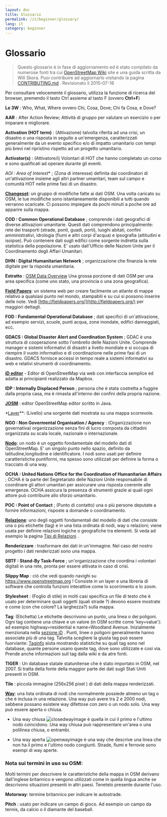 ```yaml
---
layout: doc
title: Glossario
permalink: /it/beginner/glossary/
lang: it
category: beginner
---
```


Glossario
============

> Questo glossario è in fase di aggiornamento ed è stato compilato da numerose fonti tra cui [OpenStreetMap Wiki](http://wiki.openstreetmap.org/wiki/Main_Page) site e una guida scritta da Will Skora. Puoi contribuire ad aggiornarlo visitando la pagina [CONTRIBUTING.md](https://github.com/hotosm/learnosm/blob/gh-pages/CONTRIBUTING.md) .
> Revisionato il 2015-07-18

Per consultare velocemente il glossario, utilizza la funzione di ricerca del browser, premendo il tasto Ctrl assieme al tasto F (ovvero **Ctrl+F**)

**Le 3W** : Who, What, Where ovvero Chi, Cosa, Dove;  Chi fa Cosa, e Dove?

**AAR** : After Action Review; Attività di gruppo per valutare un esercizio o per imparare e migliorare.

**Activation (HOT term)** : (Attivazione) talvolta riferita ad una crisi, un disastro o una risposta in seguito a un'emergenza, caratterizzati generalmente da un evento specifico e/o di impatto umanitario con tempi più brevi nel ripristino rispetto ad un progetto umanitario.

**Activator(s)** : (Attivatore/i) Volontari di HOT che hanno completato un corso e sono qualificati ad operare durante gli eventi.

*AOI : Area of Interest** ; (Zona di interesse) definita dai coordinatori di un'attivazione insieme agli altri partner umanitari, team sul campo e comunità HOT nelle prime fasi di un disastro.


**[Changeset](http://wiki.openstreetmap.org/wiki/Changeset)**: un gruppo di modifiche fatte ai dati OSM. Una volta caricato su OSM, le tue modifiche sono istantaneamente disponibili a tutti quando verranno scaricate. Ci possono impiegare da pochi minuti a poche ore ad apparire sulla mappa.

**COD : Common Operational Database** ; comprende i dati geografici di diverse attivazioni umanitarie. Questi dati comprendono principalmente: rete dei trasporti (strade, ponti, guadi, porti), luoghi abitati, confini amministrativi, idrologia (fiumi e altri corpi d'acqua) e ipsografia (altitudini e isoipse). Può contenere dati sugli edifici come sorgente indiretta sulla statistica della popolazione. E' usato dall'Ufficio delle Nazioni Unite per il Coordinamento degli Affari Umanitari.

**DHN : Digital Humanitarian Network** ; organizzazione che finanzia la rete digitale per la risposta umanitaria.

**Estratto** : [OSM Data Overview](/it/osm-data/data-overview/) Una grossa porzione di dati OSM per una area specifica (come uno stato, una provincia o una zona geografica).

**[Field Papers](/it/mobile-mapping/field-papers/)**: un sistema web per creare facilmente un atlante di mappe relativo a qualsiasi punto nel mondo, stampabili e su cui si possono inserire delle note. Vedi [http://fieldpapers.org/](http://fieldpapers.org/) per maggiori dettagli.

**FOD : Fundamental Operational Database** ; dati specifici di un'attivazione, ad esempio servizi, scuole, punti acqua, zone inondate, edifici danneggiati, ecc.

**GDACS : Global Disaster Alert and Coordination System** ; GDAC è una struttura di cooperazione sotto l'ombrello delle Nazioni Unite. Comprende manager e sistemi informativi di disastri a livello mondiale e si occupa di riempire il vuoto informativo e di coordinazione nelle prime fasi di un disastro. GDACS fornisce accessi in tempo reale a sistemi informativi su web e relativi strumenti di coordinamento.

**[iD editor](/it/beginner/id-editor/)** - Editor di OpenStreetMap via web con interfaccia semplice ed adatta ai principianti realizzato da Mapbox.

**IDP : Internally Displaced Person** ; persona che è stata costretta a fuggire dalla propria casa, ma è rimasta all'interno dei confini della propria nazione.

**[JOSM](https://josm.openstreetmap.de/)** : editor OpenStreetMap editor scritto in Java.

*[Layer](http://wiki.openstreetmap.org/wiki/Layer)**: (Livello) una sorgente dati mostrata su una mappa scorrevole.

**NGO : Non Govermental Organisation / Agency** : (Organizzazione non governativa) organizzazione senza fini di lucro composta da cittadini organizzata su scala locale, nazionale o internazionale.

**[Nodo](http://wiki.openstreetmap.org/wiki/Node)**: un nodo è un oggetto fondamentale del modello dati di OpenStreetMap. E' un singolo punto nello spazio, definito da latitudine,longitudine e identificatore. I nodi sono usati per definire caratteristiche puntiformi, ma spesso sono utilizzati per definire la forma o tracciato di una way.

**OCHA : United Nations Office for the Coordination of Humanitarian Affairs** ; OCHA è la parte del Segretariato delle Nazioni Unite responsabile di coordinare gli attori umanitari per assicurare una risposta coerente alle emergenze. OCHA assicura la presenza di strumenti grazie ai quali ogni attore può contribuire allo sforzo umanitario.

**POC : Point of Contact** ; (Punto di contatto) una o più persone deputate a fornire informazioni, risposte a domande o coordinamento.

**[Relazione](http://wiki.openstreetmap.org/wiki/Relation)**: uno degli oggetti fondamentali del modello di dati che consiste una o più etichette (tag) e in una lista ordinata di nodi, way o relazioni; viene usata per definire relazioni logiche o geografiche tra elementi. Si veda ad esempio la pagina [Tipi di Relazioni](http://wiki.openstreetmap.org/wiki/Types_of_relation) .

**Renderizzare** : trasformare dei dati in un'immagine. Nel caso del nostro progetto i dati renderizzati sono una mappa.

**SBTF : Stand-By Task-Force** ; un'organizzazione che coordina i volontari digitali in una rete, pronta per essere attivata in caso di crisi.

**Slippy Map** : ciò che vedi quando navighi su <https://www.openstreetmap.org> ! Consiste in un layer e una libreria di software che controlla funzioni interattive come lo scorrimento e lo zoom.

**Stylesheet** : (Foglio di stile) in molti casi specifica un file di testo che è usato per determinare quali oggetti (quali strade ?) devono essere mostrate e come (con che colore? La larghezza?) sulla mappa.

**Tag**:  (Etichetta) Le etichette descrivono un punto, una linea o dei poligoni. Ogni tag contiene una chiave e un valore (in OSM scritte come 'key=value'): ad esempio highway=residential e name=Woodland Avenue. Inizialmente menzionata nella  [sezione iD](/it/beginner/id-editor/#basic-editing-with-id) . Punti, linee o poligoni generalmente hanno associate più di una tag. Talvolta scegliere la giusta tag può essere fuorviante:  [Taginfo](https://taginfo.openstreetmap.org/) aiuta mostrando statistiche su quali tag sono nel database, quante persone usano queste tag, dove sono utilizzate e così via. Prende anche informazioni sull tag dalla wiki e da atre fonti.

**TIGER** : Un database statale statunitense che è stato importato in OSM, nel 2007. Si tratta della fonte della maggior parte dei dati sugli Stati Uniti presenti in OSM.

**Tile** : piccola immagine (256x256 pixel ) di dati della mappa renderizzati.

**[Way](http://wiki.openstreetmap.org/wiki/Way)**: una lista ordinata di nodi che normalmente possiede almeno un tag o che è inclusa in una relazione. Una way può avere tra 2 e 2000 nodi, sebbene possano esistere way difettose con zero o un nodo solo. Una way può essere aperta o chiusa.

* Una way chiusa ![closedwayimage](http://wiki.openstreetmap.org/w/images/thumb/e/ed/Mf_closed_way.svg/20px-Mf_closed_way.svg.png) è quella in cui il primo e l'ultimo nodo coincidono. Una way chiusa può rappresentare un'area o una polilinea chiusa, o entrambi.

* Una way aperta ![openwayimage](http://wiki.openstreetmap.org/w/images/thumb/2/2a/Mf_way.svg/20px-Mf_way.svg.png) è una way che descrive una linea che non ha il primo e l'ultimo nodo congiunti. Strade, fiumi e ferrovie sono esempi di way aperte.

### Nota sui termini in uso su OSM:

Molti termini per descrivere le caratteristiche della mappa in OSM derivano dall'inglese britannico e vengono utilizzati come in quella lingua anche se descrivono situazioni presenti in altri paesi. Tenetelo presente durante l'uso.

**Motorway**: termine britannico per indicare le autostrade.

**Pitch** :  usato per indicare un campo di gioco. Ad esempio un campo da tennis, da calcio o il diamante del baseball.
